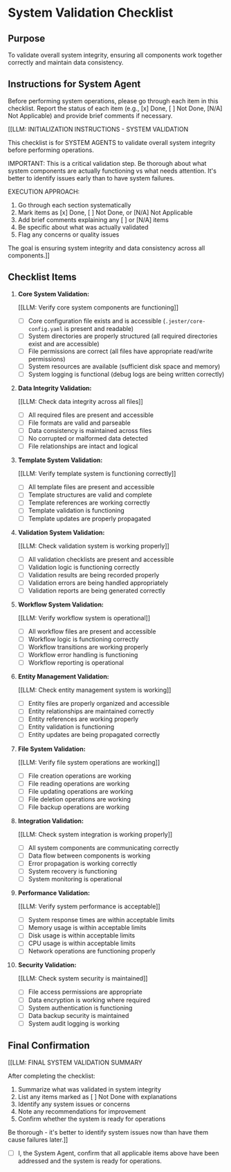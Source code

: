 # System Validation Checklist

## Purpose

To validate overall system integrity, ensuring all components work together correctly and maintain data consistency.

## Instructions for System Agent

Before performing system operations, please go through each item in this checklist. Report the status of each item (e.g., [x] Done, [ ] Not Done, [N/A] Not Applicable) and provide brief comments if necessary.

[[LLM: INITIALIZATION INSTRUCTIONS - SYSTEM VALIDATION

This checklist is for SYSTEM AGENTS to validate overall system integrity before performing operations.

IMPORTANT: This is a critical validation step. Be thorough about what system components are actually functioning vs what needs attention. It's better to identify issues early than to have system failures.

EXECUTION APPROACH:

1. Go through each section systematically
2. Mark items as [x] Done, [ ] Not Done, or [N/A] Not Applicable
3. Add brief comments explaining any [ ] or [N/A] items
4. Be specific about what was actually validated
5. Flag any concerns or quality issues

The goal is ensuring system integrity and data consistency across all components.]]

## Checklist Items

1. **Core System Validation:**

   [[LLM: Verify core system components are functioning]]
   - [ ] Core configuration file exists and is accessible (`.jester/core-config.yaml` is present and readable)
   - [ ] System directories are properly structured (all required directories exist and are accessible)
   - [ ] File permissions are correct (all files have appropriate read/write permissions)
   - [ ] System resources are available (sufficient disk space and memory)
   - [ ] System logging is functional (debug logs are being written correctly)

2. **Data Integrity Validation:**

   [[LLM: Check data integrity across all files]]
   - [ ] All required files are present and accessible
   - [ ] File formats are valid and parseable
   - [ ] Data consistency is maintained across files
   - [ ] No corrupted or malformed data detected
   - [ ] File relationships are intact and logical

3. **Template System Validation:**

   [[LLM: Verify template system is functioning correctly]]
   - [ ] All template files are present and accessible
   - [ ] Template structures are valid and complete
   - [ ] Template references are working correctly
   - [ ] Template validation is functioning
   - [ ] Template updates are properly propagated

4. **Validation System Validation:**

   [[LLM: Check validation system is working properly]]
   - [ ] All validation checklists are present and accessible
   - [ ] Validation logic is functioning correctly
   - [ ] Validation results are being recorded properly
   - [ ] Validation errors are being handled appropriately
   - [ ] Validation reports are being generated correctly

5. **Workflow System Validation:**

   [[LLM: Verify workflow system is operational]]
   - [ ] All workflow files are present and accessible
   - [ ] Workflow logic is functioning correctly
   - [ ] Workflow transitions are working properly
   - [ ] Workflow error handling is functioning
   - [ ] Workflow reporting is operational

6. **Entity Management Validation:**

   [[LLM: Check entity management system is working]]
   - [ ] Entity files are properly organized and accessible
   - [ ] Entity relationships are maintained correctly
   - [ ] Entity references are working properly
   - [ ] Entity validation is functioning
   - [ ] Entity updates are being propagated correctly

7. **File System Validation:**

   [[LLM: Verify file system operations are working]]
   - [ ] File creation operations are working
   - [ ] File reading operations are working
   - [ ] File updating operations are working
   - [ ] File deletion operations are working
   - [ ] File backup operations are working

8. **Integration Validation:**

   [[LLM: Check system integration is working properly]]
   - [ ] All system components are communicating correctly
   - [ ] Data flow between components is working
   - [ ] Error propagation is working correctly
   - [ ] System recovery is functioning
   - [ ] System monitoring is operational

9. **Performance Validation:**

   [[LLM: Verify system performance is acceptable]]
   - [ ] System response times are within acceptable limits
   - [ ] Memory usage is within acceptable limits
   - [ ] Disk usage is within acceptable limits
   - [ ] CPU usage is within acceptable limits
   - [ ] Network operations are functioning properly

10. **Security Validation:**

    [[LLM: Check system security is maintained]]
    - [ ] File access permissions are appropriate
    - [ ] Data encryption is working where required
    - [ ] System authentication is functioning
    - [ ] Data backup security is maintained
    - [ ] System audit logging is working

## Final Confirmation

[[LLM: FINAL SYSTEM VALIDATION SUMMARY

After completing the checklist:

1. Summarize what was validated in system integrity
2. List any items marked as [ ] Not Done with explanations
3. Identify any system issues or concerns
4. Note any recommendations for improvement
5. Confirm whether the system is ready for operations

Be thorough - it's better to identify system issues now than have them cause failures later.]]

- [ ] I, the System Agent, confirm that all applicable items above have been addressed and the system is ready for operations.



